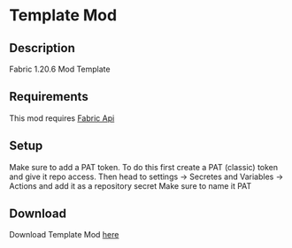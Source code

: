 # Template Mod

## Description

Fabric 1.20.6 Mod Template

## Requirements

This mod requires [Fabric Api](https://www.curseforge.com/minecraft/mc-mods/fabric-api)

## Setup

Make sure to add a PAT token.
To do this first create a PAT (classic) token and give it repo access.
Then head to settings -> Secretes and Variables -> Actions and add it as a repository secret
Make sure to name it PAT

## Download

Download Template Mod [here](https://github.com/illuminat3/Fabric-Mod-Template/releases)
